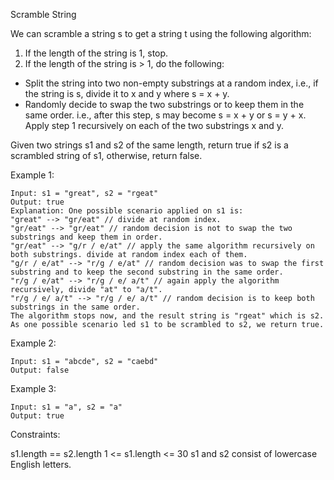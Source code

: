 Scramble String

We can scramble a string s to get a string t using the following algorithm:

1. If the length of the string is 1, stop.
2. If the length of the string is > 1, do the following:
- Split the string into two non-empty substrings at a random index, i.e., if the string is s, divide it to x and y where s = x + y.
- Randomly decide to swap the two substrings or to keep them in the same order. i.e., after this step, s may become s = x + y or s = y + x.
Apply step 1 recursively on each of the two substrings x and y.


Given two strings s1 and s2 of the same length, return true if s2 is a scrambled string of s1, otherwise, return false.

 

Example 1:
```
Input: s1 = "great", s2 = "rgeat"
Output: true
Explanation: One possible scenario applied on s1 is:
"great" --> "gr/eat" // divide at random index.
"gr/eat" --> "gr/eat" // random decision is not to swap the two substrings and keep them in order.
"gr/eat" --> "g/r / e/at" // apply the same algorithm recursively on both substrings. divide at random index each of them.
"g/r / e/at" --> "r/g / e/at" // random decision was to swap the first substring and to keep the second substring in the same order.
"r/g / e/at" --> "r/g / e/ a/t" // again apply the algorithm recursively, divide "at" to "a/t".
"r/g / e/ a/t" --> "r/g / e/ a/t" // random decision is to keep both substrings in the same order.
The algorithm stops now, and the result string is "rgeat" which is s2.
As one possible scenario led s1 to be scrambled to s2, we return true.
```

Example 2:
```
Input: s1 = "abcde", s2 = "caebd"
Output: false
```

Example 3:
```
Input: s1 = "a", s2 = "a"
Output: true
``` 

Constraints:

s1.length == s2.length
1 <= s1.length <= 30
s1 and s2 consist of lowercase English letters.